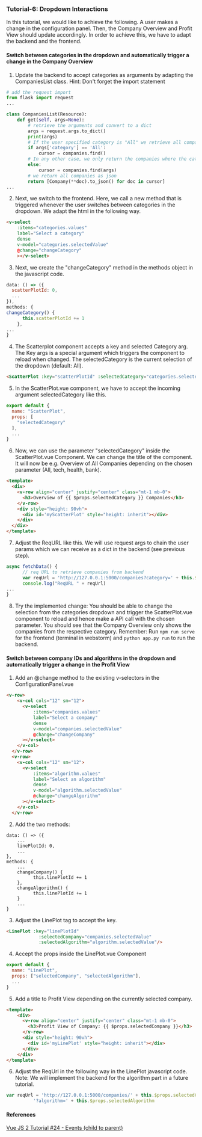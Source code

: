 ### Tutorial-6: Dropdown Interactions

In this tutorial, we would like to achieve the following. A user makes a change in the configuration panel. Then, the Company Overview and Profit View should update accordingly.
In order to achieve this, we have to adapt the backend and the frontend.

#### Switch between categories in the dropdown and automatically trigger a change in the Company Overview
1. Update the backend to accept categories as arguments by adapting the CompaniesList class. Hint: Don't forget the import statement
```python
# add the request import
from flask import request
...

class CompaniesList(Resource):
    def get(self, args=None):
        # retrieve the arguments and convert to a dict
        args = request.args.to_dict()
        print(args)
        # If the user specified category is "All" we retrieve all companies
        if args['category'] == 'All':
            cursor = companies.find()
        # In any other case, we only return the companies where the category applies
        else:
            cursor = companies.find(args)
        # we return all companies as json
        return [Company(**doc).to_json() for doc in cursor]
...
```

2. Next, we switch to the frontend. Here, we call a new method that is triggered whenever the user switches between categories in the dropdown. We adapt the html in the following way.
```html
<v-select
    :items="categories.values"
    label="Select a category"
    dense
    v-model="categories.selectedValue"
    @change="changeCategory"
    ></v-select>
```
3. Next, we create the "changeCategory" method in the methods object in the javascript code.
```javascript
data: () => ({
  scatterPlotId: 0,
  ...
}),
methods: {
changeCategory() {
      this.scatterPlotId += 1
    },
...
}
```
4. The Scatterplot component accepts a key and selected Category arg.
The Key args is a special argument which triggers the component to reload when changed.
The selectedCategory is the current selection of the dropdown (default: All).
```html
<ScatterPlot :key="scatterPlotId" :selectedCategory="categories.selectedValue"/>
```
5. In the ScatterPlot.vue component, we have to accept the incoming argument selectedCategory like this.
```javascript
export default {
  name: "ScatterPlot",
  props: [
    "selectedCategory"
  ],
  ...
}
```

6. Now, we can use the parameter "selectedCategory" inside the ScatterPlot.vue Component. We can change the title of the component. It will now be e.g. Overview of All Companies depending on the chosen parameter (All, tech, health, bank).
```html
<template>
  <div>
    <v-row align="center" justify="center" class="mt-1 mb-0">
      <h3>Overview of {{ $props.selectedCategory }} Companies</h3>
    </v-row>
    <div style="height: 90vh">
      <div id='myScatterPlot' style="height: inherit"></div>
    </div>
  </div>
</template>
```

7. Adjust the ReqURL like this. We will use request args to chain the user params which we can receive as a dict in the backend (see previous step).
```Javascript
async fetchData() {
      // req URL to retrieve companies from backend
      var reqUrl = 'http://127.0.0.1:5000/companies?category=' + this.$props.selectedCategory
      console.log("ReqURL " + reqUrl)
...
}
```
8. Try the implemented change: You should be able to change the selection from the categories dropdown and trigger the ScatterPlot.vue component to reload and hence make a API call with the chosen parameter. You should see that the Company Overview only shows the companies from the respective category.
Remember: Run ``npm run serve`` for the frontend (terminal in webstorm) and ``python app.py run`` to run the backend.


#### Switch between company IDs and algorithms in the dropdown and automatically trigger a change in the Profit View

1. Add an \@change method to the existing v-selectors in the ConfigurationPanel.vue
```html
<v-row>
    <v-col cols="12" sm="12">
      <v-select
          :items="companies.values"
          label="Select a company"
          dense
          v-model="companies.selectedValue"
          @change="changeCompany"
      ></v-select>
    </v-col>
  </v-row>
  <v-row>
    <v-col cols="12" sm="12">
      <v-select
          :items="algorithm.values"
          label="Select an algorithm"
          dense
          v-model="algorithm.selectedValue"
          @change="changeAlgorithm"
      ></v-select>
    </v-col>
  </v-row>
```
2. Add the two methods:
```
data: () => ({
    ...
    linePlotId: 0,
    ...
},
methods: {
    ...
    changeCompany() {
          this.linePlotId += 1
    },
    changeAlgorithm() {
          this.linePlotId += 1
    }
    ...
}
```
3. Adjust the LinePlot tag to accept the key.
```html
<LinePlot :key="linePlotId"
            :selectedCompany="companies.selectedValue"
            :selectedAlgorithm="algorithm.selectedValue"/>
```
4. Accept the props inside the LinePlot.vue Component
```javascript
export default {
  name: "LinePlot",
  props: ["selectedCompany", "selectedAlgorithm"],
  ...
}
```
5. Add a title to Profit View depending on the currently selected company.
```html
<template>
    <div>
      <v-row align="center" justify="center" class="mt-1 mb-0">
        <h3>Profit View of Company: {{ $props.selectedCompany }}</h3>
      </v-row>
      <div style="height: 90vh">
        <div id='myLinePlot' style="height: inherit"></div>
      </div>
    </div>
</template>
```
6. Adjust the ReqUrl in the following way in the LinePlot javascript code. Note: We will implement the backend for the algorithm part in a future tutorial.
```javascript
var reqUrl = 'http://127.0.0.1:5000/companies/' + this.$props.selectedCompany +
          '?algorithm=' + this.$props.selectedAlgorithm
```

#### References
[Vue JS 2 Tutorial #24 - Events (child to parent)](https://www.youtube.com/watch?v=5pvG6fzkdFM)
